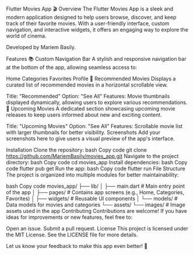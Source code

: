Flutter Movies App 🎬
Overview
The Flutter Movies App is a sleek and modern application designed to help users browse, discover, and keep track of their favorite movies. With a user-friendly interface, custom navigation, and interactive widgets, it offers an engaging way to explore the world of cinema.

Developed by Mariem Basily.

Features
📚 Custom Navigation Bar
A stylish and responsive navigation bar at the bottom of the app, allowing seamless access to:

Home
Categories
Favorites
Profile
🌟 Recommended Movies
Displays a curated list of recommended movies in a horizontal scrollable view.

Title: "Recommended"
Option: "See All"
Features: Movie thumbnails displayed dynamically, allowing users to explore various recommendations.
🎥 Upcoming Movies
A dedicated section showcasing upcoming movie releases to keep users informed about new and exciting content.

Title: "Upcoming Movies"
Option: "See All"
Features: Scrollable movie list with larger thumbnails for better visibility.
Screenshots
Add your screenshots here to give users a visual preview of the app's interface.

Installation
Clone the repository:
bash
Copy code
git clone https://github.com/MariemBasily/movies_app.git
Navigate to the project directory:
bash
Copy code
cd movies_app
Install dependencies:
bash
Copy code
flutter pub get
Run the app:
bash
Copy code
flutter run
File Structure
The project is organized into multiple modules for better maintainability:

bash
Copy code
movies_app/
├── lib/
│   ├── main.dart               # Main entry point of the app
│   ├── pages/                  # Contains app screens (e.g., Home, Categories, Favorites)
│   ├── widgets/                # Reusable UI components
│   └── models/                 # Data models for movies and categories
└── assets/
    └── images/                 # Image assets used in the app
Contributing
Contributions are welcome! If you have ideas for improvements or new features, feel free to:

Open an issue.
Submit a pull request.
License
This project is licensed under the MIT License. See the LICENSE file for more details.

Let us know your feedback to make this app even better! 🎥
